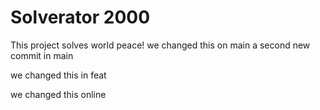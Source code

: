 # Solverator 2000
This project solves world peace!
we changed this on main
a second new commit in main

we changed this in feat

we changed this online
